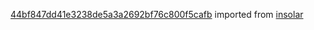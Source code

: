 [44bf847dd41e3238de5a3a2692bf76c800f5cafb](https://github.com/insolar/insolar/commit/44bf847dd41e3238de5a3a2692bf76c800f5cafb) imported from [insolar](https://github.com/insolar/insolar)
